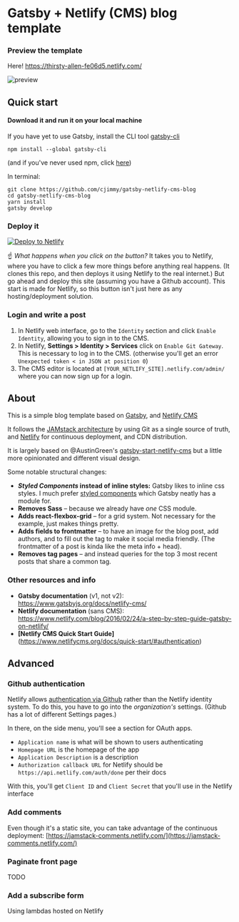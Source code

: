 # Gatsby + Netlify (CMS) blog template

### Preview the template
Here! https://thirsty-allen-fe06d5.netlify.com/

![preview](https://thirsty-allen-fe06d5.netlify.com/preview.png)

## Quick start

#### Download it and run it on your local machine

If you have yet to use Gatsby, install the CLI tool [gatsby-cli](https://github.com/gatsbyjs/gatsby/tree/master/packages/gatsby-cli)

```
npm install --global gatsby-cli
```
(and if you've never used npm, click [here](https://www.npmjs.com/get-npm))

In terminal:
```
git clone https://github.com/cjimmy/gatsby-netlify-cms-blog
cd gatsby-netlify-cms-blog
yarn install
gatsby develop
```

### Deploy it
[![Deploy to Netlify](https://www.netlify.com/img/deploy/button.svg)](https://app.netlify.com/start/deploy?repository=https://github.com/cjimmy/gatsby-netlify-cms-blog)

☝️ _What happens when you click on the button?_ It takes you to Netlify, where you have to click a few more things before anything real happens. (It clones this repo, and then deploys it using Netlify to the real internet.) But go ahead and deploy this site (assuming you have a Github account). This start is made for Netlify, so this button isn't just here as any hosting/deployment solution.

### Login and write a post
1. In Netlify web interface, go to the `Identity` section and click  `Enable Identity`, allowing you to sign in to the CMS.
2. In Netlify, **Settings > Identity > Services** click on `Enable Git Gateway`. This is necessary to log in to the CMS. (otherwise you'll get an error `Unexpected token < in JSON at position 0`)
3. The CMS editor is located at `[YOUR_NETLIFY_SITE].netlify.com/admin/` where you can now sign up for a login.

## About
This is a simple blog template based on [Gatsby](https://www.gatsbyjs.org/), and [Netlify CMS](https://www.netlifycms.org)

It follows the [JAMstack architecture](https://jamstack.org) by using Git as a single source of truth, and [Netlify](https://www.netlify.com) for continuous deployment, and CDN distribution.

It is largely based on @AustinGreen's [gatsby-start-netlify-cms](https://github.com/AustinGreen/gatsby-starter-netlify-cms) but a little more opinionated and different visual design.

Some notable structural changes:
* **_Styled Components_ instead of inline styles:** Gatsby likes to inline css styles. I much prefer [styled components](https://www.styled-components.com/) which Gatsby neatly has a module for.
* **Removes Sass** – because we already have _one_ CSS module.
* **Adds react-flexbox-grid** – for a grid system. Not necessary for the example, just makes things pretty.
* **Adds fields to frontmatter** – to have an image for the blog post, add authors, and to fill out the <head> tag to make it social media friendly. (The frontmatter of a post is kinda like the meta info + head).
* **Removes tag pages** – and instead queries for the top 3 most recent posts that share a common tag.

### Other resources and info
* **Gatsby documentation** (v1, not v2): <https://www.gatsbyjs.org/docs/netlify-cms/>
* **Netlify documentation** (sans CMS): <https://www.netlify.com/blog/2016/02/24/a-step-by-step-guide-gatsby-on-netlify/>
* **[Netlify CMS Quick Start Guide]** (https://www.netlifycms.org/docs/quick-start/#authentication)

## Advanced

### Github authentication
Netlify allows [authentication via Github](https://www.netlifycms.org/docs/authentication-backends/) rather than the Netlify identity system. To do this, you have to go into the _organization's_ settings. (Github has a lot of different Settings pages.)

In there, on the side menu, you'll see a section for OAuth apps.
* `Application name` is what will be shown to users authenticating
* `Homepage URL` is the homepage of the app
* `Application Description` is a description
* `Authorization callback URL` for Netlify should be `https://api.netlify.com/auth/done` per their docs

With this, you'll get `Client ID` and `Client Secret` that you'll use in the Netlify interface

### Add comments
Even though it's a static site, you can take advantage of the continuous deployment: [https://jamstack-comments.netlify.com/](https://jamstack-comments.netlify.com/)

### Paginate front page
TODO

### Add a subscribe form
Using lambdas hosted on Netlify
